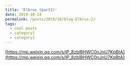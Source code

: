 ```yaml
---
title: 'Elbrus (part2)'
date: 2019-10-24
permalink: /posts/2019/10/blog-Elbrus-2/
tags:
  - cool posts
  - category1
  - category2
---
```


[https://mp.weixin.qq.com/s/lP_8zblBHWC0nJnU7KpBtA](https://mp.weixin.qq.com/s/lP_8zblBHWC0nJnU7KpBtA)
